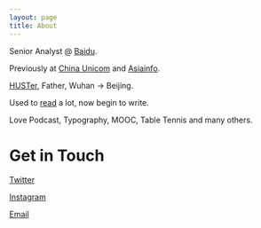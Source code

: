 ```yaml
---
layout: page
title: About
---
```


Senior Analyst @ [Baidu](https://www.baidu.com/). 

Previously at [China Unicom](http://www.chinaunicom.com.cn/) and [Asiainfo](http://www.asiainfo.com/).

[HUSTer](http://www.hust.edu.cn/), Father, Wuhan → Beijing. 

Used to [read](https://book.douban.com/people/slavezero/) a lot, now begin to write.

Love Podcast, Typography, MOOC, Table Tennis and many others.



# Get in Touch

[Twitter](https://twitter.com/fangfrancis)

[Instagram](https://www.instagram.com/fangfrancis/)

[Email](mailto:fangfrancis@gmail.com)
